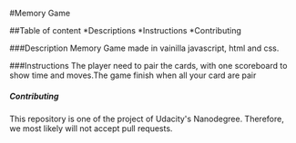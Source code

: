 #Memory Game

##Table of content
*Descriptions
*Instructions
*Contributing

###Description
Memory Game made in vainilla javascript, html and css.

###Instructions 
The player need to pair the cards, with one scoreboard to show time and moves.The game finish when all your card are pair

##### Contributing
This repository is one of the project of Udacity's Nanodegree. Therefore, we most likely will not accept pull requests.